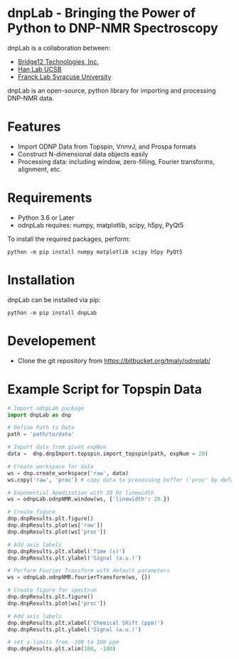 # dnpLab - Bringing the Power of Python to DNP-NMR Spectroscopy

dnpLab is a collaboration between:
- [Bridge12 Technologies, Inc.](http://www.bridge12.com/)
- [Han Lab UCSB](https://han.chem.ucsb.edu/)
- [Franck Lab Syracuse University](https://jmfrancklab.github.io/)

dnpLab is an open-source, python library for importing and processing DNP-NMR data.

# Features

  - Import ODNP Data from Topspin, VnmrJ, and Prospa formats
  - Construct N-dimensional data objects easily
  - Processing data: including window, zero-filling, Fourier transforms, alignment, etc.

# Requirements

  - Python 3.6 or Later
  - odnpLab requires: numpy, matplotlib, scipy, h5py, PyQt5

To install the required packages, perform:
```console
python -m pip install numpy matplotlib scipy h5py PyQt5
```

# Installation

dnpLab can be installed via pip:

```console
python -m pip install dnpLab
```

# Developement 

  - Clone the git repository from https://bitbucket.org/tmaly/odnplab/

# Example Script for Topspin Data

```python
# Import odnpLab package
import dnpLab as dnp

# Define Path to Data
path = 'path/to/data'

# Import data from given expNum
data =  dnp.dnpImport.topspin.import_topspin(path, expNum = 20)

# Create workspace for data
ws = dnp.create_workspace('raw', data)
ws.copy('raw', 'proc') # copy data to processing buffer ('proc' by default)

# Exponential Apodization with 20 Hz linewidth
ws = odnpLab.odnpNMR.window(ws, {'linewidth': 20.})

# Create figure
dnp.dnpResults.plt.figure()
dnp.dnpResults.plot(ws['raw'])
dnp.dnpResults.plot(ws['proc'])

# Add axis labels
dnp.dnpResults.plt.xlabel('Time (s)')
dnp.dnpResults.plt.ylabel('Signal (a.u.)')

# Perform Fourier Transform with default parameters
ws = odnpLab.odnpNMR.fourierTransform(ws, {})

# Create figure for spectrum
dnp.dnpResults.plt.figure()
dnp.dnpResults.plot(ws['proc'])

# Add axis labels
dnp.dnpResults.plt.xlabel('Chemical Shift (ppm)')
dnp.dnpResults.plt.ylabel('Signal (a.u.)')

# set x-limits from -100 to 100 ppm
dnp.dnpResults.plt.xlim(100, -100)
```
